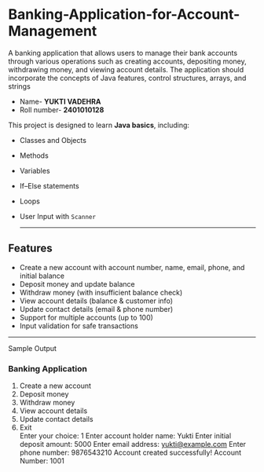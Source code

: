 # Banking-Application-for-Account-Management
A banking application that allows users to manage their bank accounts through various operations such as creating accounts, depositing money, withdrawing money, and viewing account details. The application should incorporate the concepts of Java features, control structures, arrays, and strings

- Name- **YUKTI VADEHRA**
- Roll number- **2401010128**

This project is designed to learn **Java basics**, including:

- Classes and Objects
- Methods
- Variables
- If–Else statements
- Loops
- User Input with `Scanner`

  ---

##  Features
-  Create a new account with account number, name, email, phone, and initial balance  
-  Deposit money and update balance  
-  Withdraw money (with insufficient balance check)  
-  View account details (balance & customer info)  
-  Update contact details (email & phone number)  
-  Support for multiple accounts (up to 100)  
-  Input validation for safe transactions  

---
Sample Output

### Banking Application ###
1. Create a new account
2. Deposit money
3. Withdraw money
4. View account details
5. Update contact details
6. Exit
   <br>
Enter your choice: 1
Enter account holder name: Yukti
Enter initial deposit amount: 5000
Enter email address: yukti@example.com
Enter phone number: 9876543210
Account created successfully! Account Number: 1001

